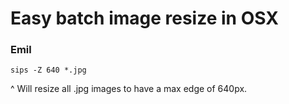 Easy batch image resize in OSX
==============================
### Emil

`sips -Z 640 *.jpg`

^ Will resize all .jpg images to have a max edge of 640px.
